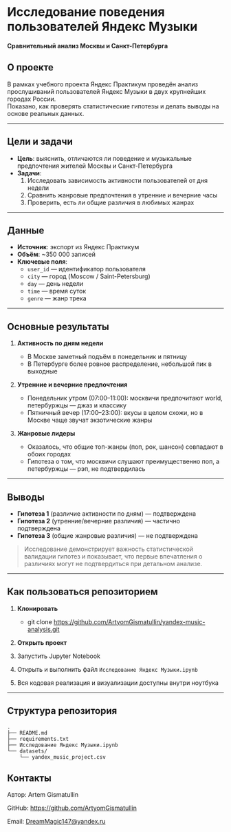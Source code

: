 # Исследование поведения пользователей Яндекс Музыки

**Сравнительный анализ Москвы и Санкт-Петербурга**

## О проекте

В рамках учебного проекта Яндекс Практикум проведён анализ прослушиваний пользователей Яндекс Музыки в двух крупнейших городах России.  
Показано, как проверять статистические гипотезы и делать выводы на основе реальных данных.

---

## Цели и задачи

- **Цель**: выяснить, отличаются ли поведение и музыкальные предпочтения жителей Москвы и Санкт-Петербурга
- **Задачи**:
  1. Исследовать зависимость активности пользователей от дня недели  
  2. Сравнить жанровые предпочтения в утренние и вечерние часы  
  3. Проверить, есть ли общие различия в любимых жанрах

---

## Данные

- **Источник**: экспорт из Яндекс Практикум  
- **Объём**: ~350 000 записей  
- **Ключевые поля**:
  - `user_id` — идентификатор пользователя  
  - `city` — город (Moscow / Saint-Petersburg)  
  - `day` — день недели  
  - `time` — время суток  
  - `genre` — жанр трека  

---

## Основные результаты

1. **Активность по дням недели**  
   - В Москве заметный подъём в понедельник и пятницу  
   - В Петербурге более ровное распределение, небольшой пик в выходные  

2. **Утренние и вечерние предпочтения**  
   - Понедельник утром (07:00–11:00): москвичи предпочитают world, петербуржцы — джаз и классику  
   - Пятничный вечер (17:00–23:00): вкусы в целом схожи, но в Москве чаще звучат экзотические жанры  

3. **Жанровые лидеры**  
   - Оказалось, что общие топ-жанры (поп, рок, шансон) совпадают в обоих городах  
   - Гипотеза о том, что москвичи слушают преимущественно поп, а петербуржцы — рэп, не подтвердилась  

---

## Выводы

- **Гипотеза 1** (различие активности по дням) — подтверждена  
- **Гипотеза 2** (утренние/вечерние различия) — частично подтверждена  
- **Гипотеза 3** (общие жанровые различия) — не подтверждена  

> Исследование демонстрирует важность статистической валидации гипотез и показывает, что первые впечатления о различиях могут не подтвердиться при детальном анализе.

---

## Как пользоваться репозиторием

1. **Клонировать**  
   - git clone https://github.com/ArtyomGismatullin/yandex-music-analysis.git
2. **Открыть проект**

  1. Запустить Jupyter Notebook  
  2. Открыть и выполнить файл `Исследование Яндекс Музыки.ipynb`  
  3. Вся кодовая реализация и визуализации доступны внутри ноутбука  

---

## Структура репозитория


```plaintext
.
├── README.md
├── requirements.txt
├── Исследование Яндекс Музыки.ipynb
└── datasets/
    └── yandex_music_project.csv
```
## Контакты
Автор: Artem Gismatullin

GitHub: https://github.com/ArtyomGismatullin

Email: DreamMagic147@yandex.ru
